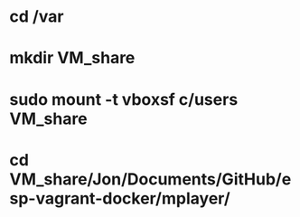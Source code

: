 # cd /var
# mkdir VM_share 
# sudo mount -t vboxsf c/users VM_share
# cd VM_share/Jon/Documents/GitHub/esp-vagrant-docker/mplayer/
